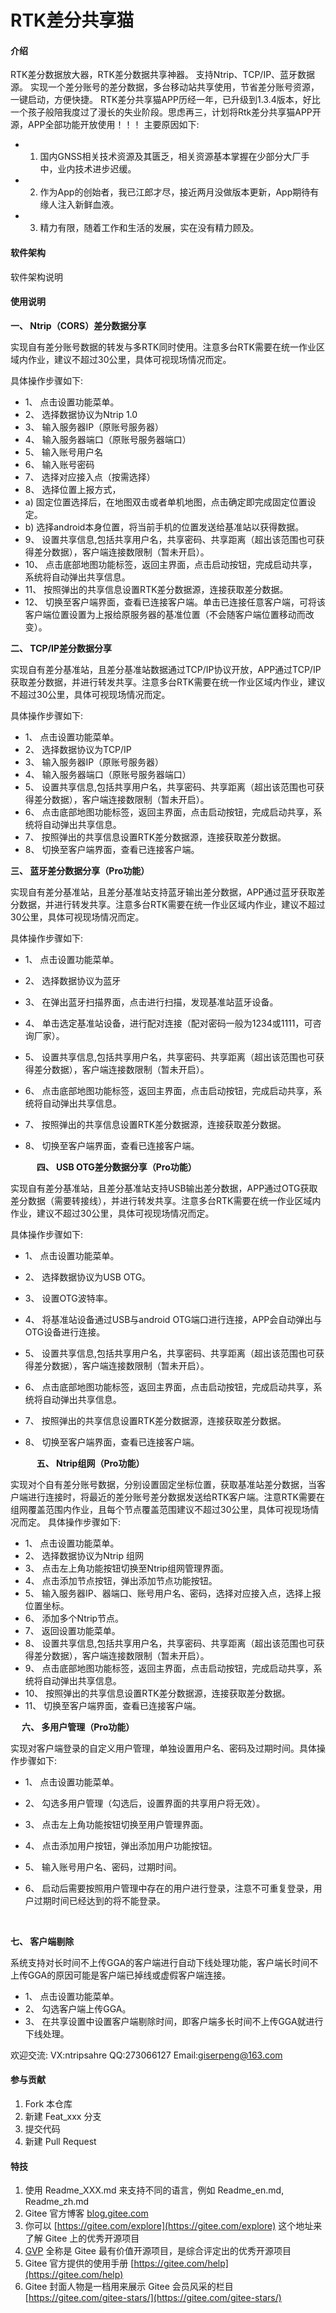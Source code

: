 # RTK差分共享猫

#### 介绍
RTK差分数据放大器，RTK差分数据共享神器。
支持Ntrip、TCP/IP、蓝牙数据源。
实现一个差分账号的差分数据，多台移动站共享使用，节省差分账号资源，一键启动，方便快捷。
RTK差分共享猫APP历经一年，已升级到1.3.4版本，好比一个孩子般陪我度过了漫长的失业阶段。思虑再三，计划将Rtk差分共享猫APP开源，APP全部功能开放使用！！！
主要原因如下:


-  1. 国内GNSS相关技术资源及其匮乏，相关资源基本掌握在少部分大厂手中，业内技术进步迟缓。
-  2. 作为App的创始者，我已江郎才尽，接近两月没做版本更新，App期待有缘人注入新鲜血液。
-  3. 精力有限，随着工作和生活的发展，实在没有精力顾及。


#### 软件架构
软件架构说明


#### 使用说明

 **一、	Ntrip（CORS）差分数据分享** 

实现自有差分账号数据的转发与多RTK同时使用。注意多台RTK需要在统一作业区域内作业，建议不超过30公里，具体可视现场情况而定。
 
具体操作步骤如下:

- 1、	点击设置功能菜单。
- 2、	选择数据协议为Ntrip 1.0
- 3、	输入服务器IP（原账号服务器）
- 4、	输入服务器端口（原账号服务器端口）
- 5、	输入账号用户名
- 6、	输入账号密码
- 7、	选择对应接入点（按需选择）
- 8、	选择位置上报方式，
- a)	固定位置选择后，在地图双击或者单机地图，点击确定即完成固定位置设定。
- b)	选择android本身位置，将当前手机的位置发送给基准站以获得数据。
- 9、	设置共享信息,包括共享用户名，共享密码、共享距离（超出该范围也可获得差分数据），客户端连接数限制（暂未开启）。
- 10、	点击底部地图功能标签，返回主界面，点击启动按钮，完成启动共享，系统将自动弹出共享信息。
- 11、	按照弹出的共享信息设置RTK差分数据源，连接获取差分数据。
- 12、	切换至客户端界面，查看已连接客户端。单击已连接任意客户端，可将该客户端位置设置为上报给原服务器的基准位置（不会随客户端位置移动而改变）。

     
 **二、	TCP/IP差分数据分享** 

实现自有差分基准站，且差分基准站数据通过TCP/IP协议开放，APP通过TCP/IP获取差分数据，并进行转发共享。注意多台RTK需要在统一作业区域内作业，建议不超过30公里，具体可视现场情况而定。
 
具体操作步骤如下:

- 1、	点击设置功能菜单。
- 2、	选择数据协议为TCP/IP
- 3、	输入服务器IP（原账号服务器）
- 4、	输入服务器端口（原账号服务器端口）
- 5、	设置共享信息,包括共享用户名，共享密码、共享距离（超出该范围也可获得差分数据），客户端连接数限制（暂未开启）。
- 6、	点击底部地图功能标签，返回主界面，点击启动按钮，完成启动共享，系统将自动弹出共享信息。
- 7、	按照弹出的共享信息设置RTK差分数据源，连接获取差分数据。
- 8、	切换至客户端界面，查看已连接客户端。


   
 **三、	蓝牙差分数据分享（Pro功能）** 

实现自有差分基准站，且差分基准站支持蓝牙输出差分数据，APP通过蓝牙获取差分数据，并进行转发共享。注意多台RTK需要在统一作业区域内作业，建议不超过30公里，具体可视现场情况而定。
 
具体操作步骤如下:

- 1、	点击设置功能菜单。
- 2、	选择数据协议为蓝牙
- 3、	在弹出蓝牙扫描界面，点击进行扫描，发现基准站蓝牙设备。
- 4、	单击选定基准站设备，进行配对连接（配对密码一般为1234或1111，可咨询厂家）。
- 5、	设置共享信息,包括共享用户名，共享密码、共享距离（超出该范围也可获得差分数据），客户端连接数限制（暂未开启）。
- 6、	点击底部地图功能标签，返回主界面，点击启动按钮，完成启动共享，系统将自动弹出共享信息。
- 7、	按照弹出的共享信息设置RTK差分数据源，连接获取差分数据。
- 8、	切换至客户端界面，查看已连接客户端。


    
 **四、	USB OTG差分数据分享（Pro功能）** 

实现自有差分基准站，且差分基准站支持USB输出差分数据，APP通过OTG获取差分数据（需要转接线），并进行转发共享。注意多台RTK需要在统一作业区域内作业，建议不超过30公里，具体可视现场情况而定。
 
具体操作步骤如下:

- 1、	点击设置功能菜单。
- 2、	选择数据协议为USB OTG。
- 3、	设置OTG波特率。
- 4、	将基准站设备通过USB与android OTG端口进行连接，APP会自动弹出与OTG设备进行连接。
- 5、	设置共享信息,包括共享用户名，共享密码、共享距离（超出该范围也可获得差分数据），客户端连接数限制（暂未开启）。
- 6、	点击底部地图功能标签，返回主界面，点击启动按钮，完成启动共享，系统将自动弹出共享信息。
- 7、	按照弹出的共享信息设置RTK差分数据源，连接获取差分数据。
- 8、	切换至客户端界面，查看已连接客户端。


   
 **五、	Ntrip组网（Pro功能）** 

实现对个自有差分账号数据，分别设置固定坐标位置，获取基准站差分数据，当客户端进行连接时，将最近的差分账号差分数据发送给RTK客户端。注意RTK需要在组网覆盖范围内作业，且每个节点覆盖范围建议不超过30公里，具体可视现场情况而定。
具体操作步骤如下:

- 1、	点击设置功能菜单。
- 2、	选择数据协议为Ntrip 组网
- 3、	点击左上角功能按钮切换至Ntrip组网管理界面。
- 4、	点击添加节点按钮，弹出添加节点功能按钮。
- 5、	输入服务器IP、器端口、账号用户名、密码，选择对应接入点，选择上报位置坐标。
- 6、	添加多个Ntrip节点。
- 7、	返回设置功能菜单。
- 8、	设置共享信息,包括共享用户名，共享密码、共享距离（超出该范围也可获得差分数据），客户端连接数限制（暂未开启）。
- 9、	点击底部地图功能标签，返回主界面，点击启动按钮，完成启动共享，系统将自动弹出共享信息。
- 10、	按照弹出的共享信息设置RTK差分数据源，连接获取差分数据。
- 11、	切换至客户端界面，查看已连接客户端。

 
 
 **六、	多用户管理（Pro功能）** 

实现对客户端登录的自定义用户管理，单独设置用户名、密码及过期时间。具体操作步骤如下:

- 1、	点击设置功能菜单。
- 2、	勾选多用户管理（勾选后，设置界面的共享用户将无效）。
- 3、	点击左上角功能按钮切换至用户管理界面。
- 4、	点击添加用户按钮，弹出添加用户功能按钮。
- 5、	输入账号用户名、密码，过期时间。
- 6、	启动后需要按照用户管理中存在的用户进行登录，注意不可重复登录，用户过期时间已经达到的将不能登录。

    

 **七、	客户端剔除** 

系统支持对长时间不上传GGA的客户端进行自动下线处理功能，客户端长时间不上传GGA的原因可能是客户端已掉线或虚假客户端连接。

- 1、	点击设置功能菜单。
- 2、	勾选客户端上传GGA。
- 3、	在共享设置中设置客户端剔除时间，即客户端多长时间不上传GGA就进行下线处理。

欢迎交流:
 VX:ntripsahre
 QQ:273066127
 Email:giserpeng@163.com

#### 参与贡献

1.  Fork 本仓库
2.  新建 Feat_xxx 分支
3.  提交代码
4.  新建 Pull Request


#### 特技

1.  使用 Readme\_XXX.md 来支持不同的语言，例如 Readme\_en.md, Readme\_zh.md
2.  Gitee 官方博客 [blog.gitee.com](https://blog.gitee.com)
3.  你可以 [https://gitee.com/explore](https://gitee.com/explore) 这个地址来了解 Gitee 上的优秀开源项目
4.  [GVP](https://gitee.com/gvp) 全称是 Gitee 最有价值开源项目，是综合评定出的优秀开源项目
5.  Gitee 官方提供的使用手册 [https://gitee.com/help](https://gitee.com/help)
6.  Gitee 封面人物是一档用来展示 Gitee 会员风采的栏目 [https://gitee.com/gitee-stars/](https://gitee.com/gitee-stars/)
